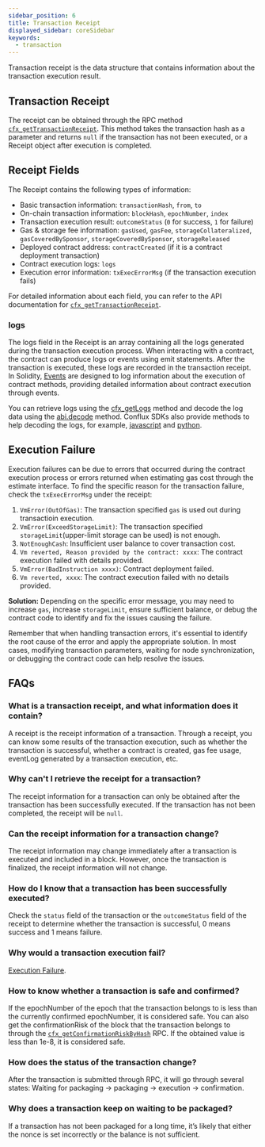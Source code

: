 ```yaml
---
sidebar_position: 6
title: Transaction Receipt
displayed_sidebar: coreSidebar
keywords:
  - transaction
---
```


Transaction receipt is the data structure that contains information about the transaction execution result.

## Transaction Receipt

The receipt can be obtained through the RPC method [`cfx_getTransactionReceipt`](/docs/core/build/json-rpc/cfx-namespace#cfx_gettransactionreceipt). This method takes the transaction hash as a parameter and returns `null` if the transaction has not been executed, or a Receipt object after execution is completed.

## Receipt Fields

The Receipt contains the following types of information:

- Basic transaction information: `transactionHash`, `from`, `to`
- On-chain transaction information: `blockHash`, `epochNumber`, `index`
- Transaction execution result: `outcomeStatus` (`0` for success, `1` for failure)
- Gas & storage fee information: `gasUsed`, `gasFee`, `storageCollateralized`, `gasCoveredBySponsor`, `storageCoveredBySponsor`, `storageReleased`
- Deployed contract address: `contractCreated` (if it is a contract deployment transaction)
- Contract execution logs: `logs`
- Execution error information: `txExecErrorMsg` (if the transaction execution fails)

For detailed information about each field, you can refer to the API documentation for [`cfx_getTransactionReceipt`](/docs/core/build/json-rpc/cfx-namespace#cfx_gettransactionreceipt).

### logs

The logs field in the Receipt is an array containing all the logs generated during the transaction execution process. When interacting with a contract, the contract can produce logs or events using emit statements. After the transaction is executed, these logs are recorded in the transaction receipt. In Solidity, [Events](https://docs.soliditylang.org/en/v0.8.23/contracts.html#events) are designed to log information about the execution of contract methods, providing detailed information about contract execution through events.

You can retrieve logs using the [cfx_getLogs](/docs/core/build/json-rpc/cfx-namespace#cfx_getlogs) method and decode the log data using the [abi.decode](https://docs.soliditylang.org/en/v0.8.23/contracts.html#events) method. Conflux SDKs also provide methods to help decoding the logs, for example, [javascript](https://confluxnetwork.gitbook.io/js-conflux-sdk/docs/interact_with_contract#how-to-decode-log) and [python](https://python-conflux-sdk.readthedocs.io/en/latest/examples/05-interact_with_contracts_and_process_logs.html#process-logs).

## Execution Failure

Execution failures can be due to errors that occurred during the contract execution process or errors returned when estimating gas cost through the estimate interface. To find the specific reason for the transaction failure, check the `txExecErrorMsg` under the receipt:

1. `VmError(OutOfGas)`: The transaction specified `gas` is used out during transactioin execution.
2. `VmError(ExceedStorageLimit)`: The transaction specified `storageLimit`(upper-limit storage can be used) is not enough.
3. `NotEnoughCash`: Insufficient user balance to cover transaction cost.
4. `Vm reverted, Reason provided by the contract: xxxx`: The contract execution failed with details provided.
5. `VmError(BadInstruction xxxx)`: Contract deployment failed.
6. `Vm reverted, xxxx`: The contract execution failed with no details provided.

**Solution:** Depending on the specific error message, you may need to increase `gas`, increase `storageLimit`, ensure sufficient balance, or debug the contract code to identify and fix the issues causing the failure.

Remember that when handling transaction errors, it's essential to identify the root cause of the error and apply the appropriate solution. In most cases, modifying transaction parameters, waiting for node synchronization, or debugging the contract code can help resolve the issues.

## FAQs

### What is a transaction receipt, and what information does it contain?

A receipt is the receipt information of a transaction. Through a receipt, you can know some results of the transaction execution, such as whether the transaction is successful, whether a contract is created, gas fee usage, eventLog generated by a transaction execution, etc.

### Why can't I retrieve the receipt for a transaction?

The receipt information for a transaction can only be obtained after the transaction has been successfully executed. If the transaction has not been completed, the receipt will be `null`.

### Can the receipt information for a transaction change?

The receipt information may change immediately after a transaction is executed and included in a block. However, once the transaction is finalized, the receipt information will not change.

### How do I know that a transaction has been successfully executed?

Check the `status` field of the transaction or the `outcomeStatus` field of the receipt to determine whether the transaction is successful, 0 means success and 1 means failure.

### Why would a transaction execution fail?

[Execution Failure](./receipt.md#execution-failure).

### How to know whether a transaction is safe and confirmed?

If the epochNumber of the epoch that the transaction belongs to is less than the currently confirmed epochNumber, it is considered safe.
You can also get the confirmationRisk of the block that the transaction belongs to through the [`cfx_getConfirmationRiskByHash`](/docs/core/build/json-rpc/cfx-namespace/#cfx_getconfirmationriskbyhash) RPC.
If the obtained value is less than 1e-8, it is considered safe.

### How does the status of the transaction change?

After the transaction is submitted through RPC, it will go through several states: Waiting for packaging -> packaging -> execution -> confirmation.

### Why does a transaction keep on waiting to be packaged?

If a transaction has not been packaged for a long time, it’s likely that either the nonce is set incorrectly or the balance is not sufficient.
